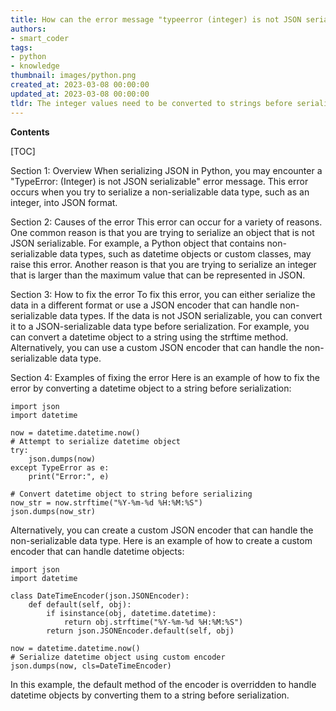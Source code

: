 ```yaml
---
title: How can the error message "typeerror (integer) is not JSON serializable" be resolved while attempting to serialize JSON in python?
authors:
- smart_coder
tags:
- python
- knowledge
thumbnail: images/python.png
created_at: 2023-03-08 00:00:00
updated_at: 2023-03-08 00:00:00
tldr: The integer values need to be converted to strings before serializing JSON.
---
```


**Contents**

[TOC]

Section 1: Overview 
When serializing JSON in Python, you may encounter a "TypeError: (Integer) is not JSON serializable" error message. This error occurs when you try to serialize a non-serializable data type, such as an integer, into JSON format.  

Section 2: Causes of the error 
This error can occur for a variety of reasons. One common reason is that you are trying to serialize an object that is not JSON serializable. For example, a Python object that contains non-serializable data types, such as datetime objects or custom classes, may raise this error. Another reason is that you are trying to serialize an integer that is larger than the maximum value that can be represented in JSON.

Section 3: How to fix the error 
To fix this error, you can either serialize the data in a different format or use a JSON encoder that can handle non-serializable data types. If the data is not JSON serializable, you can convert it to a JSON-serializable data type before serialization. For example, you can convert a datetime object to a string using the strftime method. Alternatively, you can use a custom JSON encoder that can handle the non-serializable data type. 

Section 4: Examples of fixing the error 
Here is an example of how to fix the error by converting a datetime object to a string before serialization: 

```
import json 
import datetime 

now = datetime.datetime.now() 
# Attempt to serialize datetime object
try: 
    json.dumps(now) 
except TypeError as e: 
    print("Error:", e) 

# Convert datetime object to string before serializing 
now_str = now.strftime("%Y-%m-%d %H:%M:%S") 
json.dumps(now_str) 
```

Alternatively, you can create a custom JSON encoder that can handle the non-serializable data type. Here is an example of how to create a custom encoder that can handle datetime objects: 

```
import json 
import datetime 

class DateTimeEncoder(json.JSONEncoder): 
    def default(self, obj): 
        if isinstance(obj, datetime.datetime): 
            return obj.strftime("%Y-%m-%d %H:%M:%S") 
        return json.JSONEncoder.default(self, obj) 

now = datetime.datetime.now() 
# Serialize datetime object using custom encoder 
json.dumps(now, cls=DateTimeEncoder)
```

In this example, the default method of the encoder is overridden to handle datetime objects by converting them to a string before serialization.
